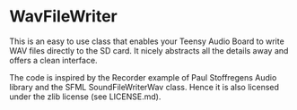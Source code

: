 WavFileWriter
=============

This is an easy to use class that enables your Teensy Audio Board to write WAV files directly to the SD card.
It nicely abstracts all the details away and offers a clean interface.

The code is inspired by the Recorder example of Paul Stoffregens Audio library and the SFML SoundFileWriterWav class.
Hence it is also licensed under the zlib license (see LICENSE.md).
